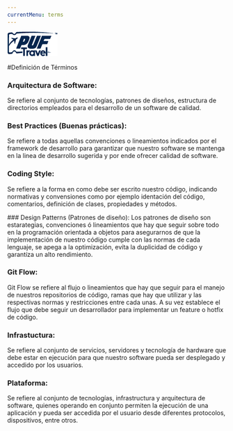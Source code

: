 ```yaml
---
currentMenu: terms
---
```

![PUF Logo](../assets/images/logos/puf-logo-blue.png)

#Definición de Términos

### Arquitectura de Software:
Se refiere al conjunto de tecnologías, patrones de diseños, estructura de directorios empleados para el desarrollo de un software de calidad.

### Best Practices (Buenas prácticas):
Se refiere a todas aquellas convenciones o lineamientos indicados por el framework de desarrollo para garantizar que nuestro software se mantenga en la linea de desarrollo sugerida y por ende ofrecer calidad de software.

### Coding Style:
Se refiere a la forma en como debe ser escrito nuestro código, indicando normativas y convensiones como por ejemplo identación del código, comentarios, definición de clases, propiedades y métodos.

### Design Patterns (Patrones de diseño):
Los patrones de diseño son estarategias, convenciones ó lineamientos que hay que seguir sobre todo en la programación orientada a objetos para asegurarnos de que la implementación de nuestro código cumple con las normas de cada lenguaje, se apega a la optimización, evíta la duplicidad de código y garantíza un alto rendimiento.

### Git Flow:
Git Flow se refiere al flujo o lineamientos que hay que seguir para el manejo de nuestros repositorios de código, ramas que hay que utilizar y las respectivas normas y restricciones entre cada unas. A su vez establece el flujo que debe seguir un desarrollador para implementar un feature o hotfix de código.

### Infrastuctura:
Se refiere al conjunto de servicios, servidores y tecnología de hardware que debe estar en ejecución para que nuestro software pueda ser desplegado y accedido por los usuarios.

### Plataforma:
Se refiere al conjunto de tecnologías, infrastructura y arquitectura de software, quienes operando en conjunto permiten la ejecución de una aplicación y pueda ser accedida por el usuario desde diferentes protocolos, dispositivos, entre otros.
